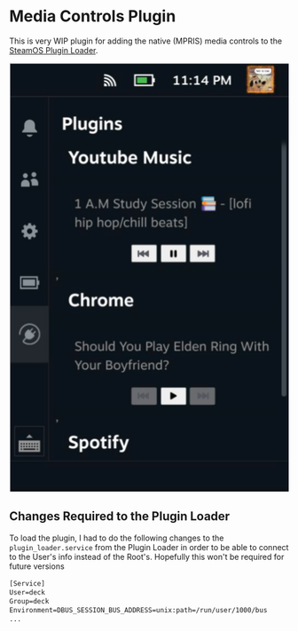 # Media Controls Plugin

This is very WIP plugin for adding the native (MPRIS) media controls to the [SteamOS Plugin Loader](https://github.com/SteamDeckHomebrew/PluginLoader).

![Plugin image](./.images/plugin.png)

## Changes Required to the Plugin Loader

To load the plugin, I had to do the following changes to the `plugin_loader.service` from the Plugin Loader in order to be able to connect to the User's info instead of the Root's. Hopefully this won't be required for future versions

```
[Service]
User=deck
Group=deck
Environment=DBUS_SESSION_BUS_ADDRESS=unix:path=/run/user/1000/bus
...
```